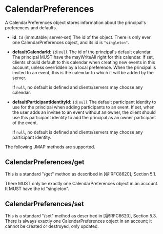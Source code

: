 # CalendarPreferences

A CalendarPreferences object stores information about the principal's preferences and defaults.

- **id**: `Id` (immutable; server-set)
  The id of the object. There is only ever one CalendarPreferences object, and its id is `"singleton"`.
- **defaultCalendarId**: `Id|null`
  The id of the principal's default calendar. The principal MUST have the mayWriteAll right for this calendar. If set, clients should default to
  this calendar when creating new events in this account, unless overridden by a local preference. When the principal is invited to an event, this is the calendar to which it will be added by the server.

    If `null`, no default is defined and clients/servers may choose any calendar.
- **defaultParticipantIdentityId**: `Id|null`
  The default participant identity to use for the principal when adding participants to an event. If set, when the user adds an invitee to an event without an owner, the client should use this participant identity to add the principal as an owner participant of the event.

    If `null`, no default is defined and clients/servers may choose any participant identity.

The following JMAP methods are supported.

## CalendarPreferences/get

This is a standard "/get" method as described in [@!RFC8620], Section 5.1.

There MUST only be exactly one CalendarPreferences object in an account. It MUST have the id "singleton".

## CalendarPreferences/set

This is a standard "/set" method as described in [@!RFC8620], Section 5.3. There is always exactly one CalendarPreferences object in an account; it cannot be created or destroyed, only updated.
